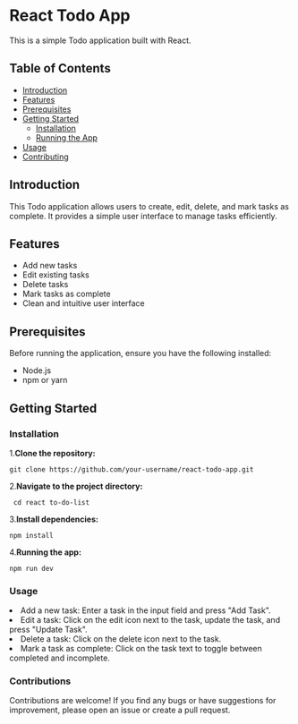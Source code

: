 # React Todo App

This is a simple Todo application built with React.

## Table of Contents

- [Introduction](##introduction)
- [Features](##features)
- [Prerequisites](##prerequisites)
- [Getting Started](##getting-started)
  - [Installation](##installation)
  - [Running the App](##running-the-app)
- [Usage](##usage)
- [Contributing](##contributing)

## Introduction

This Todo application allows users to create, edit, delete, and mark tasks as complete. It provides a simple user interface to manage tasks efficiently.

## Features

- Add new tasks
- Edit existing tasks
- Delete tasks
- Mark tasks as complete
- Clean and intuitive user interface

## Prerequisites

Before running the application, ensure you have the following installed:

- Node.js
- npm or yarn

## Getting Started

### Installation

1.**Clone the repository:**
    
    git clone https://github.com/your-username/react-todo-app.git

2.**Navigate to the project directory:**
    
     cd react to-do-list
   
3.**Install dependencies:**
    
    npm install

4.**Running the app:**

    npm run dev

### Usage 

<li>Add a new task: Enter a task in the input field and press "Add Task".</li>
<li>Edit a task: Click on the edit icon next to the task, update the task, and press "Update Task".</li>
<li>Delete a task: Click on the delete icon next to the task.</li>
<li>Mark a task as complete: Click on the task text to toggle between completed and incomplete.</li>


### Contributions

Contributions are welcome! If you find any bugs or have suggestions for improvement, please open an issue or create a pull request.


  


